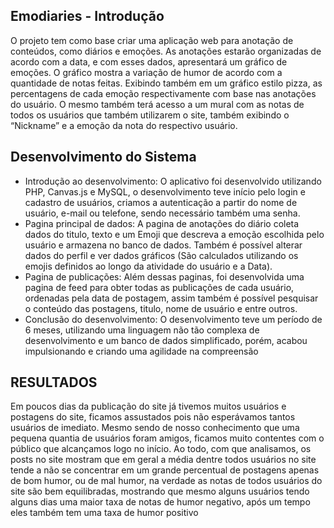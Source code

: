 ## Emodiaries - Introdução
  O projeto tem como base criar uma aplicação web para anotação de conteúdos,
como diários e emoções. As anotações estarão organizadas de acordo com a data, e
com esses dados, apresentará um gráfico de emoções.
  O gráfico mostra a variação de humor de acordo com a quantidade de notas
feitas.
  Exibindo também em um gráfico estilo pizza, as percentagens de cada emoção
respectivamente com base nas anotações do usuário.
  O mesmo também terá acesso a um mural com as notas de todos os usuários que
também utilizarem o site, também exibindo o “Nickname” e a emoção da nota do
respectivo usuário.

## Desenvolvimento do Sistema
- Introdução ao desenvolvimento:
O aplicativo foi desenvolvido utilizando PHP, Canvas.js e MySQL, o desenvolvimento
teve início pelo login e cadastro de usuários, criamos a autenticação a partir do nome de
usuário, e-mail ou telefone, sendo necessário também uma senha.
- Pagina principal de dados:
A pagina de anotações do diário coleta dados do titulo, texto e um Emoji que descreva a
emoção escolhida pelo usuário e armazena no banco de dados. Também é possível
alterar dados do perfil e ver dados gráficos (São calculados utilizando os emojis definidos
ao longo da atividade do usuário e a Data).
- Pagina de publicações:
Além dessas paginas, foi desenvolvida uma pagina de feed para obter todas as
publicações de cada usuário, ordenadas pela data de postagem, assim também é
possível pesquisar o conteúdo das postagens, titulo, nome de usuário e entre outros.
- Conclusão do desenvolvimento:
O desenvolvimento teve um período de 6 meses, utilizando uma linguagem não
tão complexa de desenvolvimento e um banco de dados simplificado, porém, acabou
impulsionando e criando uma agilidade na compreensão


## RESULTADOS
  Em poucos dias da publicação do site já tivemos muitos usuários e postagens do
site, ficamos assustados pois não esperávamos tantos usuários de imediato. Mesmo
sendo de nosso conhecimento que uma pequena quantia de usuários foram amigos,
ficamos muito contentes com o público que alcançamos logo no início.
  Ao todo, com que analisamos, os posts no site mostram que em geral a média
dentre todos usuários no site tende a não se concentrar em um grande percentual de
postagens apenas de bom humor, ou de mal humor, na verdade as notas de todos
usuários do site são bem equilibradas, mostrando que mesmo alguns usuários tendo
alguns dias uma maior taxa de notas de humor negativo, após um tempo eles também
tem uma taxa de humor positivo


